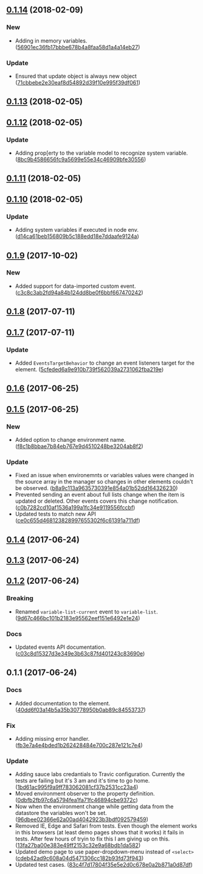 <a name="0.1.14"></a>
## [0.1.14](https://github.com/advanced-rest-client/variables-manager/compare/0.1.13...0.1.14) (2018-02-09)


### New

* Adding in memory variables. ([56901ec36fb17bbbe678b4a8faa58d1a4a14eb27](https://github.com/advanced-rest-client/variables-manager/commit/56901ec36fb17bbbe678b4a8faa58d1a4a14eb27))

### Update

* Ensured that update object is always new object ([71cbbebe2e30eaf8d54892d39f10e995f39df061](https://github.com/advanced-rest-client/variables-manager/commit/71cbbebe2e30eaf8d54892d39f10e995f39df061))



<a name="0.1.13"></a>
## [0.1.13](https://github.com/advanced-rest-client/variables-manager/compare/0.1.12...0.1.13) (2018-02-05)




<a name="0.1.12"></a>
## [0.1.12](https://github.com/advanced-rest-client/variables-manager/compare/0.1.11...0.1.12) (2018-02-05)


### Update

* Adding prop[erty to the variable model to recognize system variable. ([8bc9b4586656fc9a5699e55e34c46909bfe30556](https://github.com/advanced-rest-client/variables-manager/commit/8bc9b4586656fc9a5699e55e34c46909bfe30556))



<a name="0.1.11"></a>
## [0.1.11](https://github.com/advanced-rest-client/variables-manager/compare/0.1.10...0.1.11) (2018-02-05)




<a name="0.1.10"></a>
## [0.1.10](https://github.com/advanced-rest-client/variables-manager/compare/0.1.9...0.1.10) (2018-02-05)


### Update

* Adding system variables if executed in node env. ([d14ca61beb156809b5c188edd18e7ddaafe9124a](https://github.com/advanced-rest-client/variables-manager/commit/d14ca61beb156809b5c188edd18e7ddaafe9124a))



<a name="0.1.9"></a>
## [0.1.9](https://github.com/advanced-rest-client/variables-manager/compare/0.1.7...0.1.9) (2017-10-02)


### New

* Added support for data-imported custom event. ([c3c8c3ab2fd94a84b124dd8be0f6bbf667470242](https://github.com/advanced-rest-client/variables-manager/commit/c3c8c3ab2fd94a84b124dd8be0f6bbf667470242))



<a name="0.1.8"></a>
## [0.1.8](https://github.com/advanced-rest-client/variables-manager/compare/0.1.7...v0.1.8) (2017-07-11)




<a name="0.1.7"></a>
## [0.1.7](https://github.com/advanced-rest-client/variables-manager/compare/0.1.6...v0.1.7) (2017-07-11)


### Update

* Added `EventsTargetBehavior` to change an event listeners target for the element. ([5cfeded6a9e910b739f562039a2731062fba219e](https://github.com/advanced-rest-client/variables-manager/commit/5cfeded6a9e910b739f562039a2731062fba219e))



<a name="0.1.6"></a>
## [0.1.6](https://github.com/advanced-rest-client/variables-manager/compare/0.1.5...v0.1.6) (2017-06-25)




<a name="0.1.5"></a>
## [0.1.5](https://github.com/advanced-rest-client/variables-manager/compare/0.1.4...v0.1.5) (2017-06-25)


### New

* Added option to change environment name. ([f8c1b8bbae7b84eb767e9d4510248be3204ab8f2](https://github.com/advanced-rest-client/variables-manager/commit/f8c1b8bbae7b84eb767e9d4510248be3204ab8f2))

### Update

* Fixed an issue when environemnts or variables values were changed in the source array in the manager so changes in other elements couldn't be observed. ([b8a9c113a9635730391e854a01b52dd164326230](https://github.com/advanced-rest-client/variables-manager/commit/b8a9c113a9635730391e854a01b52dd164326230))
* Prevented sending an event about full lists change when the item is updated or deleted. Other events covers this change notification. ([c0b7282cd10af1536a199a1fc34e9119556fccbf](https://github.com/advanced-rest-client/variables-manager/commit/c0b7282cd10af1536a199a1fc34e9119556fccbf))
* Updated tests to match new API ([ce0c655d468123828997655302f6c61391a711df](https://github.com/advanced-rest-client/variables-manager/commit/ce0c655d468123828997655302f6c61391a711df))



<a name="0.1.4"></a>
## [0.1.4](https://github.com/advanced-rest-client/variables-manager/compare/0.1.3...v0.1.4) (2017-06-24)




<a name="0.1.3"></a>
## [0.1.3](https://github.com/advanced-rest-client/variables-manager/compare/0.1.2...v0.1.3) (2017-06-24)




<a name="0.1.2"></a>
## [0.1.2](https://github.com/advanced-rest-client/variables-manager/compare/0.1.1...v0.1.2) (2017-06-24)


### Breaking

* Renamed `variable-list-current` event to `variable-list`. ([9d67c466bc101b2183e95562eef151e6492e1e24](https://github.com/advanced-rest-client/variables-manager/commit/9d67c466bc101b2183e95562eef151e6492e1e24))

### Docs

* Updated events API documentation. ([c03c8d15327d3e349e3b63c87fd401243c83690e](https://github.com/advanced-rest-client/variables-manager/commit/c03c8d15327d3e349e3b63c87fd401243c83690e))



<a name="0.1.1"></a>
## 0.1.1 (2017-06-24)


### Docs

* Added documentation to the element. ([40dd6f03a14b5a35b30778950b0ab89c84553737](https://github.com/advanced-rest-client/variables-manager/commit/40dd6f03a14b5a35b30778950b0ab89c84553737))

### Fix

* Adding missing error handler. ([fb3e7a4e4bded1b262428484e700c287e121c7e4](https://github.com/advanced-rest-client/variables-manager/commit/fb3e7a4e4bded1b262428484e700c287e121c7e4))

### Update

* Adding sauce labs credantials to Travic configuration. Currently the tests are failing but it's 3 am and it's time to go home. ([1bd61ac995f9a9ff783062081cf37b2531cc23a4](https://github.com/advanced-rest-client/variables-manager/commit/1bd61ac995f9a9ff783062081cf37b2531cc23a4))
* Moved environment observer to the property definition. ([0dbfb2fb97c6a5794fea1fa71fc46894cbe9372c](https://github.com/advanced-rest-client/variables-manager/commit/0dbfb2fb97c6a5794fea1fa71fc46894cbe9372c))
* Now when the environment change while getting data from the datastore the variables won't be set. ([96dbee02366e62a00ad4042923b3bdf092579459](https://github.com/advanced-rest-client/variables-manager/commit/96dbee02366e62a00ad4042923b3bdf092579459))
* Removed IE, Edge and Safari from tests. Even though the element works in this browsers (at least demo pages shows that it works) it fails in tests. After few hours of tryin to fix this I am giving up on this. ([13fa27ba00e383e49ff2153c32e9a68bdb1da582](https://github.com/advanced-rest-client/variables-manager/commit/13fa27ba00e383e49ff2153c32e9a68bdb1da582))
* Updated demo page to use paper-dropdown-menu instead of `<select>` ([cdeb42ad9c608a04d5471306cc182b93fd73f943](https://github.com/advanced-rest-client/variables-manager/commit/cdeb42ad9c608a04d5471306cc182b93fd73f943))
* Updated test cases. ([83c4f7d17804f35e5e2d0c678e0a2b871a0d87df](https://github.com/advanced-rest-client/variables-manager/commit/83c4f7d17804f35e5e2d0c678e0a2b871a0d87df))



